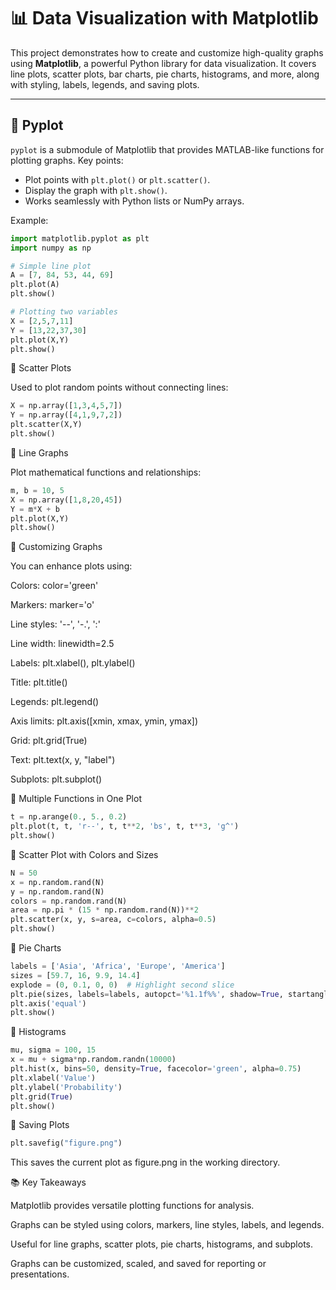 # 📊 Data Visualization with Matplotlib

This project demonstrates how to create and customize high-quality graphs using **Matplotlib**, a powerful Python library for data visualization. It covers line plots, scatter plots, bar charts, pie charts, histograms, and more, along with styling, labels, legends, and saving plots.

---

## 🔹 Pyplot

`pyplot` is a submodule of Matplotlib that provides MATLAB-like functions for plotting graphs. Key points:

- Plot points with `plt.plot()` or `plt.scatter()`.
- Display the graph with `plt.show()`.
- Works seamlessly with Python lists or NumPy arrays.

Example:

```python
import matplotlib.pyplot as plt
import numpy as np

# Simple line plot
A = [7, 84, 53, 44, 69]
plt.plot(A)
plt.show()

# Plotting two variables
X = [2,5,7,11]
Y = [13,22,37,30]
plt.plot(X,Y)
plt.show()
```



🔹 Scatter Plots

Used to plot random points without connecting lines:
```Python
X = np.array([1,3,4,5,7])
Y = np.array([4,1,9,7,2])
plt.scatter(X,Y)
plt.show()
```
🔹 Line Graphs

Plot mathematical functions and relationships:
```Python
m, b = 10, 5
X = np.array([1,8,20,45])
Y = m*X + b
plt.plot(X,Y)
plt.show()
```
🔹 Customizing Graphs

You can enhance plots using:

Colors: color='green'

Markers: marker='o'

Line styles: '--', '-.', ':'

Line width: linewidth=2.5

Labels: plt.xlabel(), plt.ylabel()

Title: plt.title()

Legends: plt.legend()

Axis limits: plt.axis([xmin, xmax, ymin, ymax])

Grid: plt.grid(True)

Text: plt.text(x, y, "label")

Subplots: plt.subplot()

🔹 Multiple Functions in One Plot
```Python
t = np.arange(0., 5., 0.2)
plt.plot(t, t, 'r--', t, t**2, 'bs', t, t**3, 'g^')
plt.show()
```
🔹 Scatter Plot with Colors and Sizes
```Python
N = 50
x = np.random.rand(N)
y = np.random.rand(N)
colors = np.random.rand(N)
area = np.pi * (15 * np.random.rand(N))**2
plt.scatter(x, y, s=area, c=colors, alpha=0.5)
plt.show()
```

🔹 Pie Charts
```Python
labels = ['Asia', 'Africa', 'Europe', 'America']
sizes = [59.7, 16, 9.9, 14.4]
explode = (0, 0.1, 0, 0)  # Highlight second slice
plt.pie(sizes, labels=labels, autopct='%1.1f%%', shadow=True, startangle=90, explode=explode)
plt.axis('equal')
plt.show()
```

🔹 Histograms
```Python
mu, sigma = 100, 15
x = mu + sigma*np.random.randn(10000)
plt.hist(x, bins=50, density=True, facecolor='green', alpha=0.75)
plt.xlabel('Value')
plt.ylabel('Probability')
plt.grid(True)
plt.show()
```
🔹 Saving Plots
```Python
plt.savefig("figure.png")
```

This saves the current plot as figure.png in the working directory.

📚 Key Takeaways

Matplotlib provides versatile plotting functions for analysis.

Graphs can be styled using colors, markers, line styles, labels, and legends.

Useful for line graphs, scatter plots, pie charts, histograms, and subplots.

Graphs can be customized, scaled, and saved for reporting or presentations.
